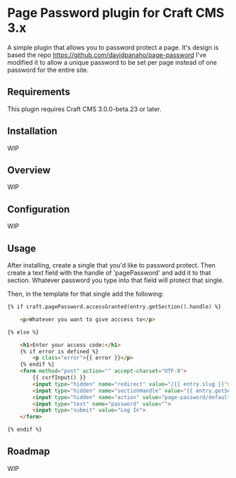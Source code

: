 # Page Password plugin for Craft CMS 3.x

A simple plugin that allows you to password protect a page. It's design is based the repo https://github.com/davidpanaho/page-password
I've modified it to allow a unique password to be set per page instead of one password for the entire site.

## Requirements

This plugin requires Craft CMS 3.0.0-beta.23 or later.

## Installation

WIP

## Overview

WIP

## Configuration

WIP

## Usage

After installing, create a single that you'd like to password protect.  Then create a text field with the handle of 'pagePassword' and add it to that section.  Whatever password you type into that field will protect that single.

Then, in the template for that single add the following:

```html
{% if craft.pagePassword.accessGranted(entry.getSection().handle) %}

    <p>Whatever you want to give acccess to</p>

{% else %}

    <h1>Enter your access code:</h1>
    {% if error is defined %}
        <p class="error">{{ error }}</p>
    {% endif %}
    <form method="post" action="" accept-charset="UTF-8">
        {{ csrfInput() }}
        <input type="hidden" name="redirect" value="/{{ entry.slug }}">
        <input type="hidden" name="sectionHandle" value="{{ entry.getSection().handle }}">
        <input type="hidden" name="action" value="page-password/default/authorise">
        <input type="text" name="password" value="">
        <input type="submit" value="Log In">
    </form>

{% endif %}
```

## Roadmap

WIP
